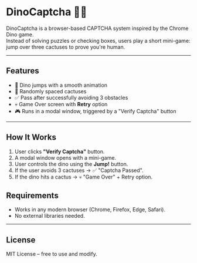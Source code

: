 # DinoCaptcha 🦖🌵

DinoCaptcha is a browser-based CAPTCHA system inspired by the Chrome Dino game.  
Instead of solving puzzles or checking boxes, users play a short mini-game:  
jump over three cactuses to prove you're human.  

---

## Features
- 🦖 Dino jumps with a smooth animation  
- 🌵 Randomly spaced cactuses
- ✅ Pass after successfully avoiding 3 obstacles  
- 💀 Game Over screen with **Retry** option
- 🎮 Runs in a modal window, triggered by a "Verify Captcha" button

---

## How It Works
1. User clicks **"Verify Captcha"** button.  
2. A modal window opens with a mini-game.  
3. User controls the dino using the **Jump!** button.  
4. If the user avoids 3 cactuses → ✅ "Captcha Passed".  
5. If the dino hits a cactus → 💀 "Game Over" + Retry option.  

## Requirements

* Works in any modern browser (Chrome, Firefox, Edge, Safari).
* No external libraries needed.

---

## License

MIT License – free to use and modify.
